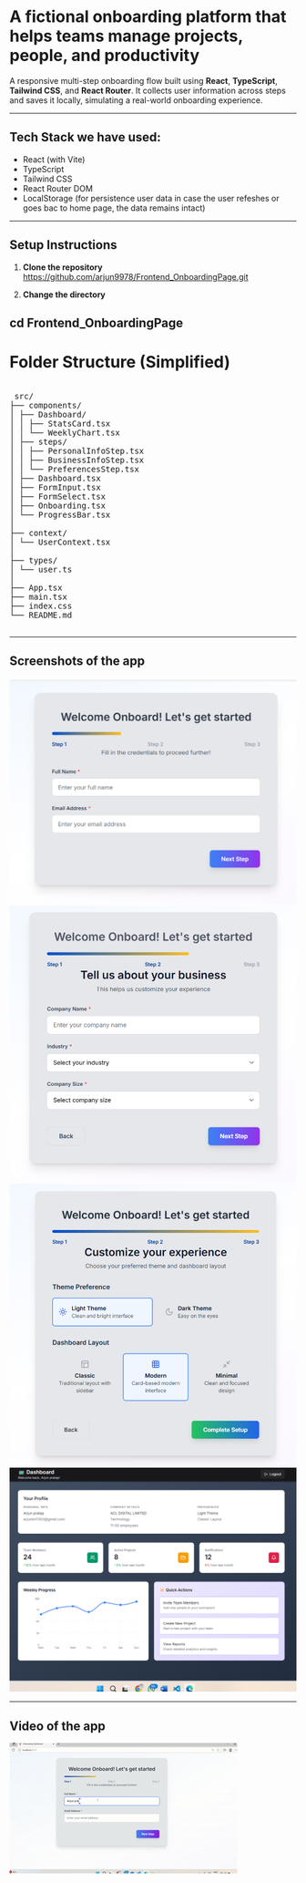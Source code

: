 # A fictional onboarding platform that helps teams manage projects, people, and productivity

A responsive multi-step onboarding flow built using **React**, **TypeScript**, **Tailwind CSS**, and **React Router**. It collects user information across steps and saves it locally, simulating a real-world onboarding experience.

---


## Tech Stack we have used:

-  React (with Vite)
-  TypeScript
-  Tailwind CSS
-  React Router DOM
-  LocalStorage (for persistence user data in case the user refeshes or goes bac to home page, the data remains intact)

---

##  Setup Instructions

1. **Clone the repository**  
https://github.com/arjun9978/Frontend_OnboardingPage.git
   
2. **Change the directory**
   
cd Frontend_OnboardingPage
---


# Folder Structure (Simplified)
<pre> 
 src/
├── components/
│ ├── Dashboard/
│ │ ├── StatsCard.tsx
│ │ └── WeeklyChart.tsx
│ ├── steps/
│ │ ├── PersonalInfoStep.tsx
│ │ ├── BusinessInfoStep.tsx
│ │ └── PreferencesStep.tsx
│ ├── Dashboard.tsx
│ ├── FormInput.tsx
│ ├── FormSelect.tsx
│ ├── Onboarding.tsx
│ └── ProgressBar.tsx
│
├── context/
│ └── UserContext.tsx
│
├── types/
│ └── user.ts
│
├── App.tsx
├── main.tsx
├── index.css
└── README.md
     </pre>

---

## Screenshots of the app

![Image 1](assets/image.png)
![Image 2](assets/image2.png)
![Image 3](assets/image3.png)
![Image 4](assets/image4.png)


---

## Video of the app

![Demo Video](assets/20250607-0714-44.1833356.gif)
